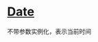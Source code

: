 # [Date](https://docs.oracle.com/en/java/javase/20/docs/api/java.base/java/util/Date.html)

不带参数实例化，表示当前时间
